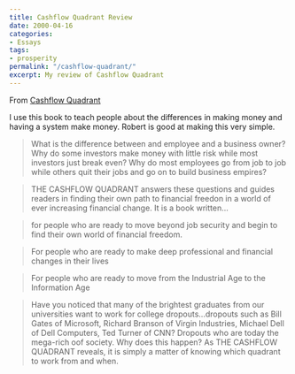 ```yaml
---
title: Cashflow Quadrant Review
date: 2000-04-16
categories:
- Essays
tags: 
- prosperity
permalink: "/cashflow-quadrant/"
excerpt: My review of Cashflow Quadrant
---
```

From [Cashflow Quadrant](https://amzn.to/4cCta1g)

I use this book to teach people about the differences in making money and having a system make money.  Robert is good at making this very simple.

>What is the difference between and employee and a business owner? Why do some investors make money with little risk while most investors just break even? Why do most employees go from job to job while others quit their jobs and go on to build business empires?

>THE CASHFLOW QUADRANT answers these questions and guides readers in finding their own path to financial freedon in a world of ever increasing financial change. It is a book written...

>for people who are ready to move beyond job security and begin to find their own world of financial freedom.

>For people who are ready to make deep professional and financial changes in their lives

>For people who are ready to move from the Industrial Age to the Information Age

>Have you noticed that many of the brightest graduates from our universities want to work for college dropouts...dropouts such as Bill Gates of Microsoft, Richard Branson of Virgin Industries, Michael Dell of Dell Computers, Ted Turner of CNN? Dropouts who are today the mega-rich oof society. Why does this happen? As THE CASHFLOW QUADRANT reveals, it is simply a matter of knowing which quadrant to work from and when.